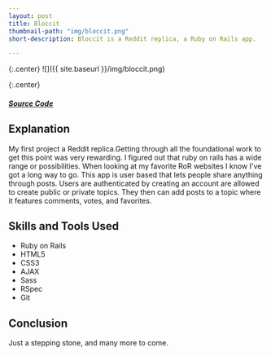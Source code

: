 ```yaml
---
layout: post
title: Bloccit
thumbnail-path: "img/bloccit.png"
short-description: Bloccit is a Reddit replica, a Ruby on Rails app.

---
```


{:.center}
![]({{ site.baseurl }}/img/bloccit.png)

{:.center}
<h5>
  <a href="https://github.com/sabrown84/Bloccit/" class="button">
    Source Code
    <i class="fa fa-fw fa-github"></i>
  </a>
</h5>

## Explanation

My first project a Reddit replica.Getting through all the foundational work to get this point was very rewarding. I figured out that ruby on rails has a wide range or possibilities. When looking at my favorite RoR websites I know I've got a long way to go. This app is user based that lets people share anything through posts. Users are authenticated by creating an account are allowed to create public or private topics. They then can add posts to a topic where it features comments, votes, and favorites. 

## Skills and Tools Used

* Ruby on Rails
* HTML5
* CSS3
* AJAX
* Sass
* RSpec
* Git

## Conclusion

Just a stepping stone, and many more to come. 